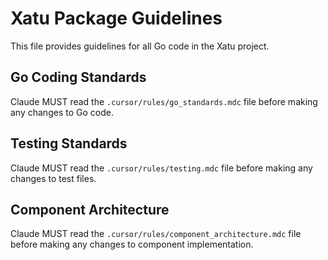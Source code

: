 # Xatu Package Guidelines

This file provides guidelines for all Go code in the Xatu project.

## Go Coding Standards
Claude MUST read the `.cursor/rules/go_standards.mdc` file before making any changes to Go code.

## Testing Standards
Claude MUST read the `.cursor/rules/testing.mdc` file before making any changes to test files.

## Component Architecture
Claude MUST read the `.cursor/rules/component_architecture.mdc` file before making any changes to component implementation.